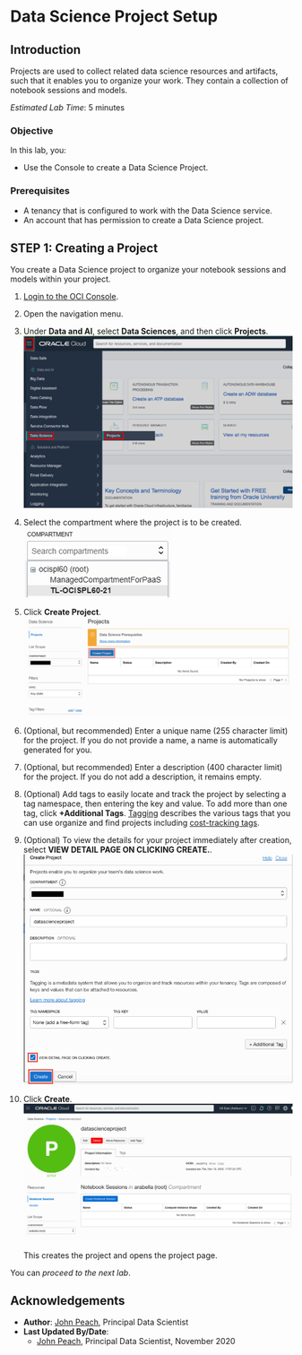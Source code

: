 # Data Science Project Setup

## Introduction

Projects are used to collect related data science resources and artifacts, such that it enables you to organize your work. They contain a collection of notebook sessions and models.

*Estimated Lab Time*: 5 minutes

### Objective
In this lab, you:
* Use the Console to create a Data Science Project.

### Prerequisites

* A tenancy that is configured to work with the Data Science service.
* An account that has permission to create a Data Science project.

## **STEP 1:** Creating a Project

You create a Data Science project to organize your notebook sessions and models within your project.

1. [Login to the OCI Console](https://www.oracle.com/cloud/sign-in.html).
1. Open the navigation menu.
1. Under **Data and AI**, select **Data Sciences**, and then click **Projects**.
    ![](../speed-up-ds-with-the-ads-sdk/images/select-projects.png)
1. Select the compartment where the project is to be created.
    ![](../speed-up-ds-with-the-ads-sdk/images/compartment.png)
1. Click **Create Project**.
    ![](../speed-up-ds-with-the-ads-sdk/images/create-project.png)
1. (Optional, but recommended) Enter a unique name (255 character limit) for the project. If you do not provide a name, a name is automatically generated for you.
1. (Optional, but recommended) Enter a description (400 character limit) for the project. If you do not add a description, it remains empty.
1. (Optional) Add tags to easily locate and track the project by selecting a tag namespace, then entering the key and value. To add more than one tag, click **+Additional Tags**. [Tagging](https://docs.cloud.oracle.com/iaas/Content/Tagging/Concepts/taggingoverview.htm) describes the various tags that you can use organize and find projects including [cost-tracking tags](https://docs.cloud.oracle.com/iaas/Content/Tagging/Tasks/usingcosttrackingtags.htm).
1. (Optional) To view the details for your project immediately after creation, select **VIEW DETAIL PAGE ON CLICKING CREATE.**.
    ![](./../speed-up-ds-with-the-ads-sdk/images/create-project2.png)

1. Click **Create**.
    ![](./../speed-up-ds-with-the-ads-sdk/images/ds-project.png)

    This creates the project and opens the project page.

You can *proceed to the next lab*.

## Acknowledgements

* **Author**: [John Peach](https://www.linkedin.com/in/jpeach/), Principal Data Scientist
* **Last Updated By/Date**:
    * [John Peach](https://www.linkedin.com/in/jpeach/), Principal Data Scientist, November 2020




